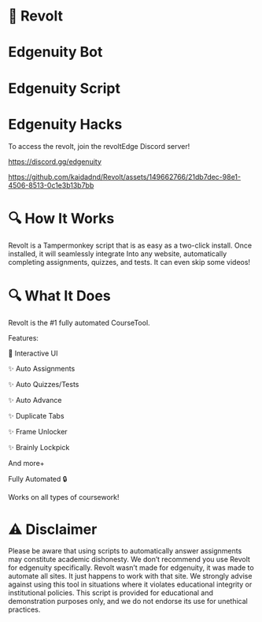 # 🚀 Revolt

# Edgenuity Bot
# Edgenuity Script
# Edgenuity Hacks

To access the revolt, join the revoltEdge Discord server!

https://discord.gg/edgenuity


https://github.com/kaidadnd/Revolt/assets/149662766/21db7dec-98e1-4506-8513-0c1e3b13b7bb


# 🔍 How It Works

Revolt is a Tampermonkey script that is as easy as a two-click install. Once installed, it will seamlessly integrate Into any website, automatically completing assignments, quizzes, and tests. It can even skip some videos!


# 🔍 What It Does

Revolt is the #1  fully automated CourseTool.

Features:

🌟 Interactive UI

✨ Auto Assignments

✨ Auto Quizzes/Tests

✨ Auto Advance

✨ Duplicate Tabs

✨ Frame Unlocker

✨ Brainly Lockpick

And more+

Fully Automated 🔒

Works on all types of coursework!

# ⚠️ Disclaimer
Please be aware that using scripts to automatically answer assignments may constitute academic dishonesty. We don’t recommend you use Revolt for edgenuity specifically. Revolt wasn’t made for edgenuity, it was made to automate all sites. It just happens to work with that site. We strongly advise against using this tool in situations where it violates educational integrity or institutional policies. This script is provided for educational and demonstration purposes only, and we do not endorse its use for unethical practices.
